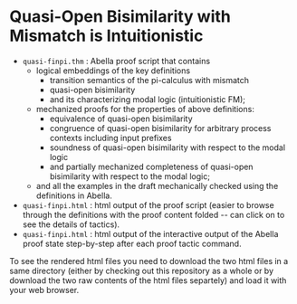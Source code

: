 # Quasi-Open Bisimilarity with Mismatch is Intuitionistic
 
* `quasi-finpi.thm` : Abella proof script that contains
     - logical embeddings of the key definitions
         * transition semantics of the pi-calculus with mismatch
         * quasi-open bisimilarity
         * and its characterizing modal logic (intuitionistic FM);
     - mechanized proofs for the properties of above definitions:
         * equivalence of quasi-open bisimilarity
         * congruence of quasi-open bisimilarity for arbitrary process contexts including input prefixes
         * soundness of quasi-open bisimilarity with respect to the modal logic
         * and partially mechanized completeness of quasi-open bisimilarity with respect to the modal logic;
     - and all the examples in the draft mechanically checked using the definitions in Abella.
* `quasi-finpi.html` : html output of the proof script (easier to browse through the definitions with the proof content folded -- can click on to see the details of tactics).
* `quasi-finpi.html` : html output of the interactive output of the Abella proof state step-by-step after each proof tactic command.

To see the rendered html files you need to download the two html files in a same directory (either by checking out this repository as a whole or by download the two raw contents of the html files separtely) and load it with your web browser.

